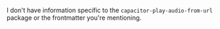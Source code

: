 I don't have information specific to the `capacitor-play-audio-from-url` package or the frontmatter you're mentioning.